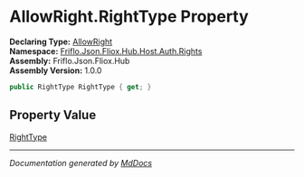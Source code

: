 ﻿<!--  
  <auto-generated>   
    The contents of this file were generated by a tool.  
    Changes to this file may be list if the file is regenerated  
  </auto-generated>   
-->

# AllowRight.RightType Property

**Declaring Type:** [AllowRight](../index.md)  
**Namespace:** [Friflo.Json.Fliox.Hub.Host.Auth.Rights](../../index.md)  
**Assembly:** Friflo.Json.Fliox.Hub  
**Assembly Version:** 1.0.0

```csharp
public RightType RightType { get; }
```

## Property Value

[RightType](../../RightType/index.md)

___

*Documentation generated by [MdDocs](https://github.com/ap0llo/mddocs)*
